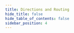 ```yaml
---
title: Directions and Routing
hide_title: false
hide_table_of_contents: false
sidebar_position: 4
---
```

